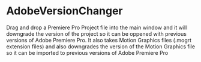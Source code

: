 # AdobeVersionChanger
Drag and drop a Premiere Pro Project file into the main window and it will downgrade the version of the project so it can be oppened with previous versions of Adobe Premiere Pro. It also takes Motion Graphics files (.mogrt extension files) and also downgrades the version of the Motion Graphics file so it can be imported to previous versions of Adobe Premiere Pro
